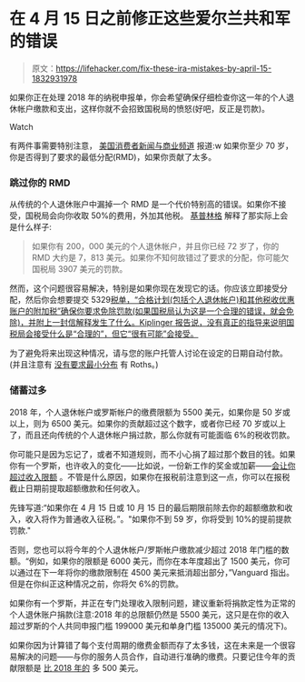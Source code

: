 # 在 4 月 15 日之前修正这些爱尔兰共和军的错误

> 原文：<https://lifehacker.com/fix-these-ira-mistakes-by-april-15-1832931978>

如果你正在处理 2018 年的纳税申报单，你会希望确保仔细检查你这一年的个人退休帐户缴款和支出，这样你就不会招致国税局的愤怒(好吧，反正是罚款)。

Watch

有两件事需要特别注意， [美国消费者新闻与商业频道](https://www.cnbc.com/2019/02/27/time-running-out-to-fix-this-ira-error-and-avoid-a-50-percent-penalty.html) 报道:w 如果你至少 70 岁，你是否得到了要求的最低分配(RMD)，如果你贡献了太多。

### 跳过你的 RMD

从传统的个人退休账户中漏掉一个 RMD 是一个代价特别高的错误。如果你不接受，国税局会向你收取 50%的费用，外加其他税。 [基普林格](https://www.kiplinger.com/article/retirement/T045-C032-S014-avoiding-the-50-penalty-on-overlooked-rmds.html) 解释了那实际上会是什么样子:

> 如果你有 200，000 美元的个人退休帐户，并且你已经 72 岁了，你的 RMD 大约是 7，813 美元。如果你不知何故错过了要求的分配，你可能欠国税局 3907 美元的罚款。

然而，这个问题很容易解决，特别是如果你现在发现它的话。你应该立即接受分配，然后你会想要提交 5329[税单，“合格计划(包括个人退休帐户)和其他税收优惠账户的附加税”确保你要求免除罚款(如果国税局认为这是一个合理的错误，就会免除)，并附上一封信解释发生了什么。Kiplinger 报告说，没有真正的指导来说明国税局会接受什么是“合理的”，但它“很有可能”会接受。](https://www.irs.gov/pub/irs-pdf/f5329.pdf)

为了避免将来出现这种情况，请与您的账户托管人讨论在设定的日期自动付款。(并且注意有 [没有要求最小分布](https://twocents.lifehacker.com/why-you-need-a-roth-ira-1823805955) 有 Roths。)

### 储蓄过多

2018 年，个人退休帐户或罗斯帐户的缴费限额为 5500 美元，如果你是 50 岁或以上，则为 6500 美元。如果你的贡献超过这个数字，或者你已经 70 岁或以上了，而且还向传统的个人退休帐户捐过款，那么你就有可能面临 6%的税收罚款。

你可能只是因为忘记了，或者不知道规则，而不小心捐了超过那个数目的钱。如果你有一个罗斯，也许收入的变化——比如说，一份新工作的奖金或加薪——[会让你超过收入限额](https://www.rothira.com/blog/what-to-do-if-you-contribute-too-much-to-your-roth-ira) 。不管是什么原因，如果你在报税前注意到这一点，你可以在报税截止日期前提取超额缴款和任何收入。

先锋写道:“如果你在 4 月 15 日或 10 月 15 日的最后期限前除去你的超额缴款和收入，收入将作为普通收入征税。”。"如果你不到 59 岁，你将受到 10%的提前提款罚款."

否则，您也可以将今年的个人退休帐户/罗斯帐户缴款减少超过 2018 年门槛的数额。“例如，如果你的限额是 6000 美元，而你在本年度超出了 1500 美元，你可以通过在下一年将你的缴款限制在 4500 美元来抵消超出部分，”Vanguard 指出。但是在你纠正这种情况之前，你将欠 6%的罚款。

如果你有一个罗斯，并正在专门处理收入限制问题，建议重新将捐款定性为正常的个人退休账户捐款(注意:2018 年的总限额仍然是 5500 美元，这只是在你的收入超过罗斯的个人共同申报门槛 199000 美元和单身门槛 135000 美元的情况下)。

如果你因为计算错了每个支付周期的缴费金额而存了太多钱，这在未来是一个很容易解决的问题——与你的服务人员合作，自动进行准确的缴费。只要记住今年的贡献限额是 [比 2018 年的](https://twocents.lifehacker.com/these-are-the-new-401-k-and-ira-contribution-limits-fo-1830175445) 多 500 美元。